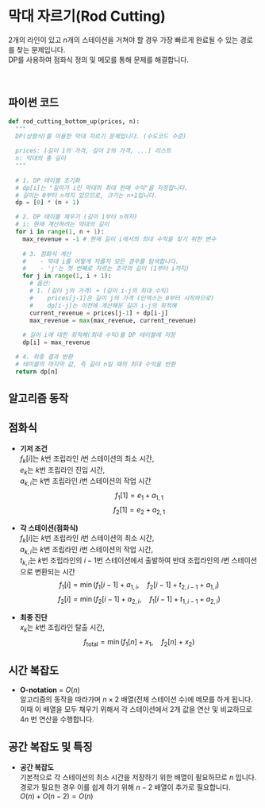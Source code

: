 # 막대 자르기(Rod Cutting)

2개의 라인이 있고 $n$개의 스테이션을 거쳐야 할 경우 가장 빠르게 완료될 수 있는 경로를 찾는 문제입니다.
<br>
DP를 사용하여 점화식 정의 및 메모를 통해 문제를 해결합니다.


<br>

## 파이썬 코드
```python
def rod_cutting_bottom_up(prices, n):
  """
  DP(상향식)를 이용한 막대 자르기 문제입니다. (수도코드 수준)
  
  prices: [길이 1의 가격, 길이 2의 가격, ...] 리스트
  n: 막대의 총 길이
  """
  
  # 1. DP 테이블 초기화
  # dp[i]는 "길이가 i인 막대의 최대 판매 수익"을 저장합니다.
  # 길이는 0부터 n까지 있으므로, 크기는 n+1입니다.
  dp = [0] * (n + 1)

  # 2. DP 테이블 채우기 (길이 1부터 n까지)
  # i: 현재 계산하려는 막대의 길이
  for i in range(1, n + 1):
    max_revenue = -1 # 현재 길이 i에서의 최대 수익을 찾기 위한 변수
    
    # 3. 점화식 계산
    #    - 막대 i를 어떻게 자를지 모든 경우를 탐색합니다.
    #    - 'j'는 첫 번째로 자르는 조각의 길이 (1부터 i까지)
    for j in range(1, i + 1):
      # 옵션: 
      # 1. (길이 j의 가격) + (길이 i-j의 최대 수익)
      #    prices[j-1]은 길이 j의 가격 (인덱스는 0부터 시작하므로)
      #    dp[i-j]는 이전에 계산해둔 길이 i-j의 최적해
      current_revenue = prices[j-1] + dp[i-j]
      max_revenue = max(max_revenue, current_revenue)
      
    # 길이 i에 대한 최적해(최대 수익)를 DP 테이블에 저장
    dp[i] = max_revenue

  # 4. 최종 결과 반환
  # 테이블의 마지막 값, 즉 길이 n일 때의 최대 수익을 반환
  return dp[n]
```

## 알고리즘 동작

<div class="slideshow-container" data-duration="3000"></div>

## 점화식

- **기저 조건**          
$f_k[i]$는 $k$번 조립라인 $i$번 스테이션의 최소 시간,          
$e_k$는 $k$번 조립라인 진입 시간,          
$a_{k,i}$는 $k$번 조립라인 $i$번 스테이션의 작업 시간
$$f_1[1] = e_1 + a_{1,1}$$
$$f_2[1] = e_2 + a_{2,1}$$

- **각 스테이션(점화식)**          
$f_k[i]$는 $k$번 조립라인 $i$번 스테이션의 최소 시간,          
$a_{k,i}$는 $k$번 조립라인 $i$번 스테이션의 작업 시간,          
$t_{k,i}$는 $k$번 조립라인의 $i-1$번 스테이션에서 출발하여 반대 조립라인의 $i$번 스테이션으로 변환되는 시간
$$f_1[i] = \min(f_1[i-1] + a_{1,i}, \quad f_2[i-1] + t_{2,i-1} + a_{1,i})$$
$$f_2[i] = \min(f_2[i-1] + a_{2,i}, \quad f_1[i-1] + t_{1,i-1} + a_{2,i})$$

- **최종 진단**          
$x_k$는 $k$번 조립라인 탈출 시간,          
$$f_{\text{total}} = \min(f_1[n] + x_1, \quad f_2[n] + x_2)$$

## 시간 복잡도

- **O-notation** = $O(n)$          
알고리즘의 동작을 따라가며 $n \times 2$ 배열(전체 스테이션 수)에 메모를 하게 됩니다.          
이때 이 배열을 모두 채우기 위해서 각 스테이션에서 2개 값을 연산 및 비교하므로 $4n$ 번 연산을 수행합니다.

## 공간 복잡도 및 특징

- **공간 복잡도**          
기본적으로 각 스테이션의 최소 시간을 저장하기 위한 배열이 필요하므로 $n$ 입니다.          
경로가 필요한 경우 이를 쉽게 하기 위해 $n-2$ 배열이 추가로 필요합니다.          
$O(n) + O(n-2) = O(n)$